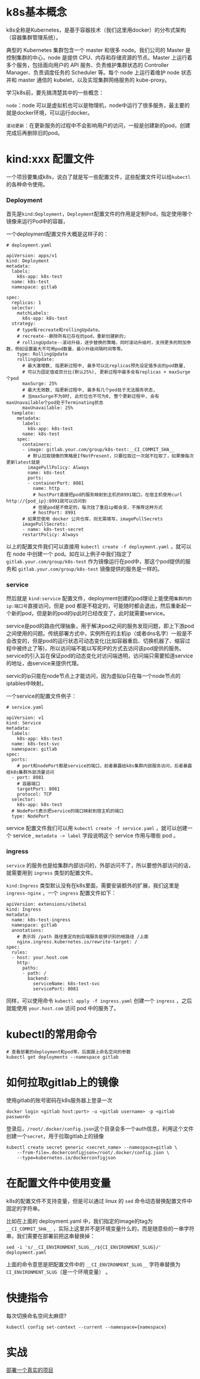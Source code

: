 # k8s基本概念

k8s全称是Kubernetes，是基于容器技术（我们这里用docker）的分布式架构（容器集群管理系统）。

典型的 Kubernetes 集群包含一个 master 和很多 node。我们公司的 Master 是控制集群的中心，node 是提供 CPU、内存和存储资源的节点。Master 上运行着多个服务，包括面向用户的 API 服务、负责维护集群状态的 Controller Manager、负责调度任务的 Scheduler 等。每个 node 上运行着维护 node 状态并和 master 通信的 kubelet，以及实现集群网络服务的 kube-proxy。

学习k8s前，要先搞清楚其中的一些概念：

`node`：node 可以是虚拟机也可以是物理机，node中运行了很多服务，最主要的就是docker环境，可以运行docker。

`滚动更新`：在更新服务的过程中不会影响用户的访问，一般是创建新的pod，创建完成后再删除旧的pod。


# kind:xxx 配置文件

一个项目要集成k8s，说白了就是写一些配置文件，这些配置文件可以给`kubectl`的各种命令使用。

### Deployment

首先是`kind:Deployment`，`Deployment`配置文件的作用是定制Pod，指定使用哪个镜像来运行Pod中的容器，

一个deployment配置文件大概是这样子的：
```
# deployment.yaml

apiVersion: apps/v1
kind: Deployment
metadata:
  labels:
    k8s-app: k8s-test
  name: k8s-test
  namespace: gitlab

spec:
  replicas: 1
  selector:
    matchLabels:
      k8s-app: k8s-test
  strategy:
    # type有recreate和rollingUpdate。
    # recreate--删除所有已存在的pod，重新创建新的; 
    # rollingUpdate--滚动升级，逐步替换的策略，同时滚动升级时，支持更多的附加参数，例如设置最大不可用pod数量，最小升级间隔时间等等。
    type: RollingUpdate
    rollingUpdate:
      # 最大激增数, 指更新过程中, 最多可以比replicas预先设定值多出的pod数量, 
      # 可以为固定值或百分比(默认25%), 更新过程中最多会有replicas + maxSurge个pod
      maxSurge: 25%
      # 最大无效数, 指更新过程中, 最多有几个pod处于无法服务状态,
      # 当maxSurge不为0时, 此栏位也不可为0, 整个更新过程中, 会有maxUnavailable个pod处于Terminating状态
      maxUnavailable: 25%
  template:
    metadata:
      labels:
        k8s-app: k8s-test
      name: k8s-test
    spec:
      containers:
      - image: gitlab.your.com/group/k8s-test:__CI_COMMIT_SHA__
        # 默认拉取镜像的策略是IfNotPresent，只要拉取过一次就不拉取了，如果像每次更新latest就是
        imagePullPolicy: Always
        name: k8s-test
        ports:
        - containerPort: 8081
          name: http
          # hostPort直接把pod的服务映射到主机的8991端口，在宿主机使用curl http://{pod_ip}:8991就可以访问到
          # 但是pod是不稳定的，每次挂了重启ip都会变，不推荐这种方式
          # hostPort: 8991
      # 如果您使用 docker 公共仓库，则无需填写，imagePullSecrets
      imagePullSecrets:
      - name: k8s-test-secret
      restartPolicy: Always
```

以上的配置文件我们可以直接用 `kubectl create -f deployment.yaml` ，就可以在 node 中创建一个 pod。如在以上例子中我们指定了 `gitlab.your.com/group/k8s-test` 作为镜像运行在pod中，那这个pod提供的服务和 `gitlab.your.com/group/k8s-test` 镜像提供的服务是一样的。

### service

然后就是 `kind:service` 配置文件，deployment创建的pod理论上能使用`集群内的ip:端口号`直接访问，但是 pod 都是不稳定的，可能随时都会退出，然后重新起一个新的pod，但是新的pod的ip此时已经改变了，此时就需要service。

service是pod的路由代理抽象，用于解决pod之间的服务发现问题，即上下游pod之间使用的问题。传统部署方式中，实例所在的主机ip（或者dns名字）一般是不会改变的，但是pod的运行状态可动态变化(比如容器重启、切换机器了、缩容过程中被终止了等)，所以访问端不能以写死IP的方式去访问该pod提供的服务。service的引入旨在保证pod的动态变化对访问端透明，访问端只需要知道service的地址，由service来提供代理。

servic的ip只能在node节点上才能访问，因为虚拟ip只在每一个node节点的iptables中映射。

一个service的配置文件例子：
```
# service.yaml

apiVersion: v1
kind: Service
metadata:
  labels:
    k8s-app: k8s-test
  name: k8s-test-svc
  namespace: gitlab
spec:
  ports:
    # port和nodePort都是service的端口，前者暴露给k8s集群内部服务访问，后者暴露给k8s集群外部流量访问
  - port: 8081
    # 容器端口
    targetPort: 8081
    protocol: TCP
  selector:
    k8s-app: k8s-test
  # NodePort表示把service的端口映射到宿主机的端口
  type: NodePort
```

service 配置文件我们可以用 `kubectl create -f service.yaml` ，就可以创建一个 service , `metadata -> label` 字段说明这个 service 作用与哪些 pod 。

### ingress

`service` 的服务也是给集群内部访问的，外部访问不了，所以要想外部访问的话，就需要用到 `ingress` 类型的配置文件。

`kind:Ingress` 类型默认没有在k8s里面，需要安装额外的扩展，我们这里是 `ingress-nginx` ，一个 `ingress` 配置文件如下：

```
apiVersion: extensions/v1beta1
kind: Ingress
metadata:
  name: k8s-test-ingress
  namespace: gitlab
  annotations:
    # 表示将 /path 路径重定向到后端服务能够识别的根路径 /上面
    nginx.ingress.kubernetes.io/rewrite-target: /
spec:
  rules:
  - host: your.host.com
    http:
      paths:
      - path: /
        backend:
          serviceName: k8s-test-svc
          servicePort: 8081
```

同样，可以使用命令 `kubectl apply -f ingress.yaml` 创建一个 `ingress` ，之后就能使用 `your.host.com` 访问 pod 中的服务了。


# kubectl的常用命令

```
# 查看部署的deployment和pod等，后面跟上命名空间的参数
kubectl get deployments --namespace gitlab
```

# 如何拉取gitlab上的镜像

使用gitlab的账号密码在k8s服务器上登录一次

```
docker login <gitlab host:port> -u <gitlab username> -p <gitlab password>
```

登录后，`/root/.docker/config.json`这个目录会多一个auth信息，利用这个文件创建一个`secret`，用于拉取gitlab上的镜像

```
kubectl create secret generic <secret_name> --namespace=gitlab \
    --from-file=.dockerconfigjson=/root/.docker/config.json \
    --type=kubernetes.io/dockerconfigjson
```

# 在配置文件中使用变量

k8s的配置文件不支持变量，但是可以通过 linux 的 `sed` 命令动态替换配置文件中固定的字符串。

比如在上面的 deployment.yaml 中，我们指定的image的tag为 `__CI_COMMIT_SHA__` ，实际上这里并不是环境变量什么的，而是随意些的一串字符串，我们需要在部署前把这串替换掉：
```
sed -i 's/__CI_ENVIRONMENT_SLUG__/${CI_ENVIRONMENT_SLUG}/' deployment.yaml
```

上面的命令意思是把配置文件中的 `__CI_ENVIRONMENT_SLUG__` 字符串替换为 `CI_ENVIRONMENT_SLUG`（是一个环境变量） 。

# 快捷指令

每次切换命名空间太麻烦?

```
kubectl config set-context --current --namespace={namespace}
```

# 实战

[部署一个真实的项目](./2019.10.25-k8s实战(部署实际项目).md)